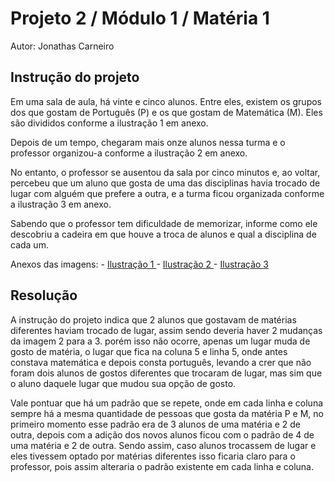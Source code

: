 # Projeto 2 / Módulo 1 / Matéria 1

Autor: Jonathas Carneiro

## Instrução do projeto

Em uma sala de aula, há vinte e cinco alunos.
Entre eles, existem os grupos dos que gostam de Português (P) e os que gostam de Matemática (M).
Eles são divididos conforme a ilustração 1 em anexo.

Depois de um tempo, chegaram mais onze alunos nessa turma e o professor organizou-a conforme a ilustração 2 em anexo.

No entanto, o professor se ausentou da sala por cinco minutos e, ao voltar, percebeu que um aluno que gosta de uma das disciplinas havia trocado de lugar com alguém que prefere a outra, e a turma ficou organizada conforme a ilustração 3 em anexo.

Sabendo que o professor tem dificuldade de memorizar, informe como ele descobriu a cadeira em que houve a troca de alunos e qual a disciplina de cada um.

Anexos das imagens: - <a href = "https://drive.google.com/file/d/1sbDqBEmzTiaW7ZtcLpB48SwH4uiuTCG3/view"> Ilustração 1 </a> - <a href = "https://drive.google.com/file/d/11JmohZOnc2g_gudHJXu5y81F4efR2TMn/view"> Ilustração 2 </a> - <a href = "https://drive.google.com/file/d/1r8zyBImECwBQPh2DJHDBA8vYDMn-r1Gp/view"> Ilustração 3 </a>

## Resolução

A instrução do projeto indica que 2 alunos que gostavam de matérias diferentes haviam trocado de lugar, assim sendo deveria haver 2 mudanças da imagem 2 para a 3. porém isso não ocorre, apenas um lugar muda de gosto de matéria, o lugar que fica na coluna 5 e linha 5, onde antes constava matemática e depois consta português, levando a crer que não foram dois alunos de gostos diferentes que trocaram de lugar, mas sim que o aluno daquele lugar que mudou sua opção de gosto.

Vale pontuar que há um padrão que se repete, onde em cada linha e coluna sempre há a mesma quantidade de pessoas que gosta da matéria P e M, no primeiro momento esse padrão era de 3 alunos de uma matéria e 2 de outra, depois com a adição dos novos alunos ficou com o padrão de 4 de uma matéria e 2 de outra. Sendo assim, caso alunos trocassem de lugar e eles tivessem optado por matérias diferentes isso ficaria claro para o professor, pois assim alteraria o padrão existente em cada linha e coluna.
